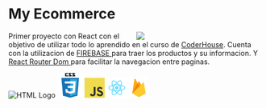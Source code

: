 <h1>My Ecommerce</h1>

<img width='250' align='right' src='https://media2.giphy.com/media/l2JdUrmFPxNZZiWYM/200.gif'>

Primer proyecto con React con el objetivo de utilizar todo lo aprendido en el curso de <a href='https://www.coderhouse.com/online/reactjs'>CoderHouse</a>. Cuenta con la utilizacion de <a href='https://firebase.google.com/'>  FIREBASE  </a> para traer los productos y su informacion. Y <a href='https://reactrouter.com/'>  React Router Dom </a> para facilitar la navegacion entre paginas. 


<img src="https://www.google.com.ar/search?q=html&sxsrf=ALiCzsZkJdhPYz1IMaAewJs47VYo3puGVg:1658505215238&source=lnms&tbm=isch&sa=X&ved=2ahUKEwiikdmx7Yz5AhVmr5UCHc9MCYQQ_AUoAXoECAIQAw&biw=1745&bih=881&dpr=1.1#imgrc=O2LAft90i-2uhM" alt="HTML Logo" width="50" height="50"/> 
<img src="https://raw.githubusercontent.com/github/explore/80688e429a7d4ef2fca1e82350fe8e3517d3494d/topics/css/css.png" alt="CSS Logo" width="50" height="50"/> 
<img src="https://raw.githubusercontent.com/github/explore/80688e429a7d4ef2fca1e82350fe8e3517d3494d/topics/javascript/javascript.png" alt="JavaScript Logo" width="40" height="40"/> 
<img src="https://raw.githubusercontent.com/github/explore/80688e429a7d4ef2fca1e82350fe8e3517d3494d/topics/react/react.png" alt="React Logo" width="40" height="40"/>
<img src="https://raw.githubusercontent.com/github/explore/80688e429a7d4ef2fca1e82350fe8e3517d3494d/topics/firebase/firebase.png" alt="Firebase Logo" width="40" height="40"/>










